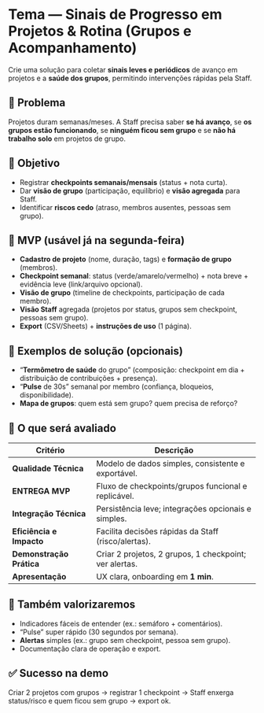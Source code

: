 # Tema — Sinais de Progresso em Projetos & Rotina (Grupos e Acompanhamento)

Crie uma solução para coletar **sinais leves e periódicos** de avanço em projetos e a **saúde dos grupos**, permitindo intervenções rápidas pela Staff.

## 📌 Problema
Projetos duram semanas/meses. A Staff precisa saber **se há avanço**, se **os grupos estão funcionando**, se **ninguém ficou sem grupo** e se **não há trabalho solo** em projetos de grupo.

## 🎯 Objetivo
- Registrar **checkpoints semanais/mensais** (status + nota curta).
- Dar **visão de grupo** (participação, equilíbrio) e **visão agregada** para Staff.
- Identificar **riscos cedo** (atraso, membros ausentes, pessoas sem grupo).

## 🧪 MVP (usável já na segunda-feira)
- **Cadastro de projeto** (nome, duração, tags) e **formação de grupo** (membros).
- **Checkpoint semanal**: status (verde/amarelo/vermelho) + nota breve + evidência leve (link/arquivo opcional).
- **Visão de grupo** (timeline de checkpoints, participação de cada membro).
- **Visão Staff** agregada (projetos por status, grupos sem checkpoint, pessoas sem grupo).
- **Export** (CSV/Sheets) + **instruções de uso** (1 página).

## 🧩 Exemplos de solução (opcionais)
- “**Termômetro de saúde** do grupo” (composição: checkpoint em dia + distribuição de contribuições + presença).
- “**Pulse** de 30s” semanal por membro (confiança, bloqueios, disponibilidade).
- **Mapa de grupos**: quem está sem grupo? quem precisa de reforço?

## 🧠 O que será avaliado

| Critério | Descrição |
|---|---|
| **Qualidade Técnica** | Modelo de dados simples, consistente e exportável. |
| **ENTREGA MVP** | Fluxo de checkpoints/grupos funcional e replicável. |
| **Integração Técnica** | Persistência leve; integrações opcionais e simples. |
| **Eficiência e Impacto** | Facilita decisões rápidas da Staff (risco/alertas). |
| **Demonstração Prática** | Criar 2 projetos, 2 grupos, 1 checkpoint; ver alertas. |
| **Apresentação** | UX clara, onboarding em **1 min**. |

## 🏅 Também valorizaremos
- Indicadores fáceis de entender (ex.: semáforo + comentários).
- “Pulse” super rápido (30 segundos por semana).
- **Alertas** simples (ex.: grupo sem checkpoint, pessoa sem grupo).
- Documentação clara de operação e export.

## ✅ Sucesso na demo
Criar 2 projetos com grupos → registrar 1 checkpoint → Staff enxerga status/risco e quem ficou sem grupo → export ok.
